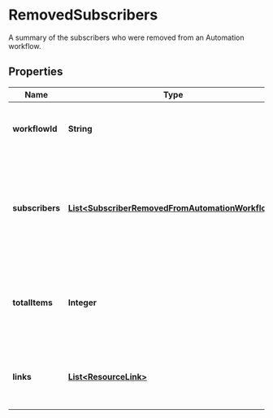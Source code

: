 

# RemovedSubscribers

A summary of the subscribers who were removed from an Automation workflow.

## Properties

| Name | Type | Description | Notes |
|------------ | ------------- | ------------- | -------------|
|**workflowId** | **String** | A string that uniquely identifies an Automation workflow. |  [optional] [readonly] |
|**subscribers** | [**List&lt;SubscriberRemovedFromAutomationWorkflow&gt;**](SubscriberRemovedFromAutomationWorkflow.md) | An array of objects, each representing a subscriber who was removed from an Automation workflow. |  [optional] [readonly] |
|**totalItems** | **Integer** | The total number of items matching the query regardless of pagination. |  [optional] [readonly] |
|**links** | [**List&lt;ResourceLink&gt;**](ResourceLink.md) | A list of link types and descriptions for the API schema documents. |  [optional] [readonly] |



